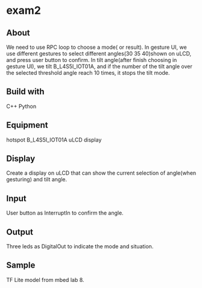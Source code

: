 # exam2
## About
We need to use RPC loop to choose a mode( or result). In gesture UI, we use different gestures to select different angles(30 35 40)shown on uLCD, and press
user button to confirm. In tilt angle(after finish choosing in gesture UI), we tilt B_L4S5I_IOT01A, and if the number of the tilt angle over the selected threshold angle 
reach 10 times, it stops the tilt mode.

## Build with
C++ Python

## Equipment
hotspot
B_L4S5I_IOT01A
uLCD display

## Display
Create a display on uLCD that can show the current selection of angle(when gesturing) and tilt angle.

## Input
User button as InterruptIn to confirm the angle. 

## Output
Three leds as DigitalOut to indicate the mode and situation.

## Sample
TF Lite model from mbed lab 8.
